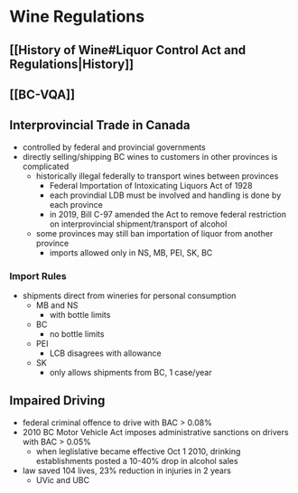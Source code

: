 # Wine Regulations
## [[History of Wine#Liquor Control Act and Regulations|History]]
## [[BC-VQA]]
## Interprovincial Trade in Canada
- controlled by federal and provincial governments
- directly selling/shipping BC wines to customers in other provinces is complicated
	- historically illegal federally to transport wines between provinces
		- Federal Importation of Intoxicating Liquors Act of 1928
		- each provindial LDB must be involved and handling is done by each province
		- in 2019, Bill C-97 amended the Act to remove federal restriction on interprovincial shipment/transport of alcohol
	- some provinces may still ban importation of liquor from another province
		- imports allowed only in NS, MB, PEI, SK, BC
### Import Rules
- shipments direct from wineries for personal consumption
	- MB and NS
		- with bottle limits
	- BC
		- no bottle limits
	- PEI
		- LCB disagrees with allowance
	- SK
		- only allows shipments from BC, 1 case/year
## Impaired Driving
- federal criminal offence to drive with BAC > 0.08%
- 2010 BC Motor Vehicle Act imposes administrative sanctions on drivers with BAC > 0.05%
	- when leglislative became effective Oct 1 2010, drinking establishments posted a 10-40% drop in alcohol sales
- law saved 104 lives, 23% reduction in injuries in 2 years
	- UVic and UBC
